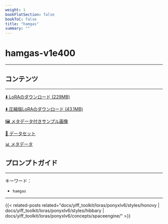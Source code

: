 ```yaml
---
weight: 1
bookFlatSection: false
bookToC: false
title: "hamgas"
summary: ""
---
```


<!--markdownlint-disable MD025 MD033 -->

# hamgas-v1e400

---

## コンテンツ

---

[⬇️ LoRAのダウンロード (229MB)](https://huggingface.co/rakki194/yt/resolve/main/ponyxl_loras/hamgas-v1e400.safetensors?download=true)

[⬇️ 圧縮版LoRAのダウンロード (43.1MB)](https://huggingface.co/rakki194/yt/resolve/main/ponyxl_loras_shrunk_2/hamgas-v1e400_frockpt1_th-3.55.safetensors?download=true)

[🖼️ メタデータ付きサンプル画像](https://huggingface.co/k4d3/yiff_toolkit/tree/main/static/{})

[📐 データセット](https://huggingface.co/datasets/k4d3/furry/tree/main/by_hamgas)

[📊 メタデータ](https://huggingface.co/k4d3/yiff_toolkit/raw/main/ponyxl_loras/hamgas-v1e400.json)

## プロンプトガイド

---

キーワード：

- `hamgas`

---

<!--
HUGO_SEARCH_EXCLUDE_START
-->
{{< related-posts related="docs/yiff_toolkit/loras/ponyxlv6/styles/honovy | docs/yiff_toolkit/loras/ponyxlv6/styles/hibbary | docs/yiff_toolkit/loras/ponyxlv6/concepts/spaceengine/" >}}
<!--
HUGO_SEARCH_EXCLUDE_END
-->
